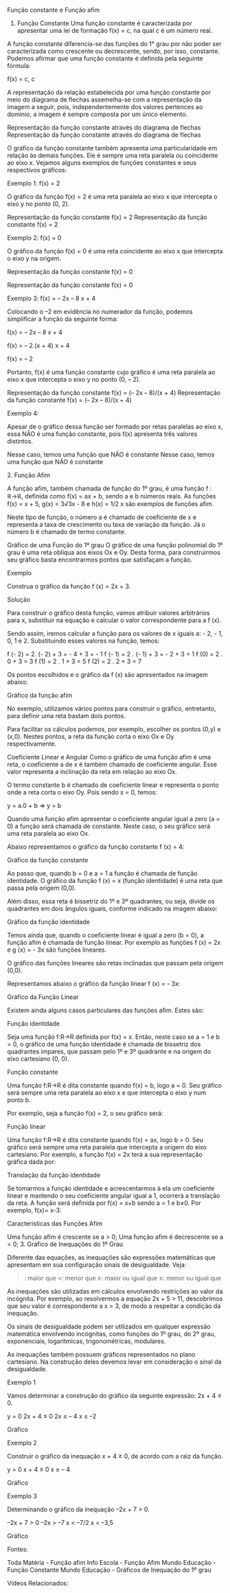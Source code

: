 Função constante e Função afim
1. Função Constante
Uma função constante é caracterizada por apresentar uma lei de formação f(x) = c, na qual c é um número real.

A função constante diferencia-se das funções do 1° grau por não poder ser caracterizada como crescente ou decrescente, sendo, por isso, constante. Podemos afirmar que uma função constante é definida pela seguinte fórmula:

f(x) = c, c  

A representação da relação estabelecida por uma função constante por meio do diagrama de flechas assemelha-se com a representação da imagem a seguir, pois, independentemente dos valores pertences ao domínio, a imagem é sempre composta por um único elemento.

Representação da função constante através do diagrama de flechas
Representação da função constante através do diagrama de flechas

O gráfico da função constante também apresenta uma particularidade em relação às demais funções. Ele é sempre uma reta paralela ou coincidente ao eixo x. Vejamos alguns exemplos de funções constantes e seus respectivos gráficos:

Exemplo 1: f(x) = 2

O gráfico da função f(x) = 2 é uma reta paralela ao eixo x que intercepta o eixo y no ponto (0, 2).

Representação da função constante f(x) = 2
Representação da função constante f(x) = 2

Exemplo 2: f(x) = 0

O gráfico da função f(x) = 0 é uma reta coincidente ao eixo x que intercepta o eixo y na origem.

Representação da função constante f(x) = 0

Representação da função constante f(x) = 0

Exemplo 3: f(x) = – 2x – 8
                              x + 4

Colocando o –2 em evidência no numerador da função, podemos simplificar a função da seguinte forma:

f(x) = – 2x – 8
          x + 4

f(x) = – 2.(x + 4)
           x + 4

f(x) = – 2

Portanto, f(x) é uma função constante cujo gráfico é uma reta paralela ao eixo x que intercepta o eixo y no ponto (0, – 2).

Representação da função constante f(x) = (– 2x – 8)/(x + 4)
Representação da função constante f(x) = (– 2x – 8)/(x + 4)

Exemplo 4: 

Apesar de o gráfico dessa função ser formado por retas paralelas ao eixo x, essa NÃO é uma função constante, pois f(x) apresenta três valores distintos.

Nesse caso, temos uma função que NÃO é constante
Nesse caso, temos uma função que NÃO é constante

﻿2. Função Afim

A função afim, também chamada de função do 1º grau, é uma função f : ℝ→ℝ, definida como f(x) = ax + b, sendo a e b números reais. As funções f(x) = x + 5, g(x) = 3√3x - 8 e h(x) = 1/2 x são exemplos de funções afim.

Neste tipo de função, o número a é chamado de coeficiente de x e representa a taxa de crescimento ou taxa de variação da função. Já o número b é chamado de termo constante.

Gráfico de uma Função do 1º grau
O gráfico de uma função polinomial do 1º grau é uma reta oblíqua aos eixos Ox e Oy. Desta forma, para construirmos seu gráfico basta encontrarmos pontos que satisfaçam a função.

Exemplo

Construa o gráfico da função f (x) = 2x + 3.

Solução

Para construir o gráfico desta função, vamos atribuir valores arbitrários para x, substituir na equação e calcular o valor correspondente para a f (x).

Sendo assim, iremos calcular a função para os valores de x iguais a: - 2, - 1, 0, 1 e 2. Substituindo esses valores na função, temos:

f (- 2) = 2. (- 2) + 3 = - 4 + 3 = - 1
f (- 1) = 2 . (- 1) + 3 = - 2 + 3 = 1
f (0) = 2 . 0 + 3 = 3
f (1) = 2 . 1 + 3 = 5
f (2) = 2 . 2 + 3 = 7

Os pontos escolhidos e o gráfico da f (x) são apresentados na imagem abaixo:

Gráfico da função afim

No exemplo, utilizamos vários pontos para construir o gráfico, entretanto, para definir uma reta bastam dois pontos.

Para facilitar os cálculos podemos, por exemplo, escolher os pontos (0,y) e (x,0). Nestes pontos, a reta da função corta o eixo Ox e Oy respectivamente.

Coeficiente Linear e Angular
Como o gráfico de uma função afim é uma reta, o coeficiente a de x é também chamado de coeficiente angular. Esse valor representa a inclinação da reta em relação ao eixo Ox.

O termo constante b é chamado de coeficiente linear e representa o ponto onde a reta corta o eixo Oy. Pois sendo x = 0, temos:

y = a.0 + b ⇒ y = b

Quando uma função afim apresentar o coeficiente angular igual a zero (a = 0) a função será chamada de constante. Neste caso, o seu gráfico será uma reta paralela ao eixo Ox.

Abaixo representamos o gráfico da função constante f (x) = 4:

Gráfico da função constante

Ao passo que, quando b = 0 e a = 1 a função é chamada de função identidade. O gráfico da função f (x) = x (função identidade) é uma reta que passa pela origem (0,0).

Além disso, essa reta é bissetriz do 1º e 3º quadrantes, ou seja, divide os quadrantes em dois ângulos iguais, conforme indicado na imagem abaixo:

Gráfico da função identidade

Temos ainda que, quando o coeficiente linear é igual a zero (b = 0), a função afim é chamada de função linear. Por exemplo as funções f (x) = 2x e g (x) = - 3x são funções lineares.

O gráfico das funções lineares são retas inclinadas que passam pela origem (0,0).

Representamos abaixo o gráfico da função linear f (x) = - 3x:

Gráfico da Função Linear

Existem ainda alguns casos particulares das funções afim. Estes são:

Função identidade

Seja uma função f:R→R definida por f(x) = x. Então, neste caso se a = 1 e b = 0, o gráfico de uma função identidade é chamada de bissetriz dos quadrantes impares, que passam pelo 1º e 3º quadrante e na origem do eixo cartesiano (0, 0).



Função constante

Uma função f:R→R é dita constante quando f(x) = b, logo a = 0. Seu gráfico será sempre uma reta paralela ao eixo x e que intercepta o eixo y num ponto b.

Por exemplo, seja a função f(x) = 2, o seu gráfico será:



Função linear

Uma função f:R→R é dita constante quando f(x) = ax, logo b = 0. Seu gráfico será sempre uma reta paralela que intercepta a origem do eixo cartesiano. Por exemplo, a função f(x) = 2x terá a sua representação gráfica dada por:



Translação da função identidade

Se tomarmos a função identidade e acrescentarmos à ela um coeficiente linear e mantendo o seu coeficiente angular igual a 1, ocorrerá a translação da reta. A função será definida por f(x) = x+b sendo a = 1 e b≠0. Por exemplo, f(x)= x-3:



Características das Funções Afim

 Uma função afim é crescente se a > 0;
 Uma função afim é decrescente se a < 0;
3. Gráfico de Inequações do 1º Grau

Diferente das equações, as inequações são expressões matemáticas que apresentam em sua configuração sinais de desigualdade. Veja:

>: maior que
<: menor que
≥: maior ou igual que
≤: menor ou igual que

As inequações são utilizadas em cálculos envolvendo restrições ao valor da incógnita. Por exemplo, ao resolvermos a equação 2x + 5 > 11, descobrimos que seu valor é correspondente a x > 3, de modo a respeitar a condição da inequação.

Os sinais de desigualdade podem ser utilizados em qualquer expressão matemática envolvendo incógnitas, como funções do 1º grau, do 2º grau, exponenciais, logarítmicas, trigonométricas, modulares.

As inequações também possuem gráficos representados no plano cartesiano. Na construção deles devemos levar em consideração o sinal da desigualdade.

Exemplo 1

Vamos determinar a construção do gráfico da seguinte expressão: 2x + 4 ≤ 0.

y = 0
2x + 4 ≤ 0
2x ≤ – 4
x ≤ –2

Gráfico






Exemplo 2

Construir o gráfico da inequação x + 4 ≥ 0, de acordo com a raiz da função.

y = 0
x + 4 ≥ 0
x ≥ – 4

Gráfico




Exemplo 3

Determinando o gráfico da inequação –2x + 7 > 0.

–2x + 7 > 0
–2x > –7
x < –7/2
x < –3,5

Gráfico



 

Fontes:

Toda Matéria - Função afim
Info Escola - Função Afim
Mundo Educação - Função Constante
Mundo Educação - Gráficos de Inequação do 1º grau

Vídeos Relacionados:
